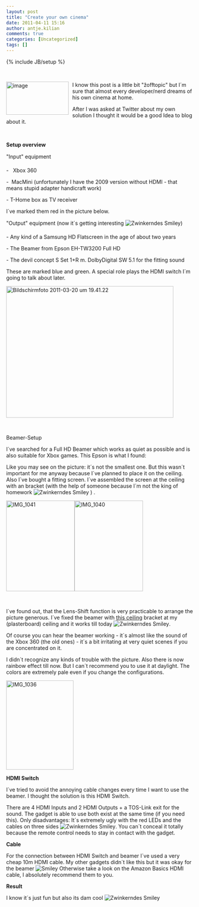 ```yaml
---
layout: post
title: "Create your own cinema"
date: 2011-04-11 15:16
author: antje.kilian
comments: true
categories: [Uncategorized]
tags: []
---
```

{% include JB/setup %}
<p>&#160;</p>  <p><a href="http://code-inside.de/blog-in/wp-content/uploads/image154.png"><img style="background-image: none; border-bottom: 0px; border-left: 0px; margin: 0px 10px 0px 0px; padding-left: 0px; padding-right: 0px; display: inline; float: left; border-top: 0px; border-right: 0px; padding-top: 0px" title="image" border="0" alt="image" align="left" src="http://code-inside.de/blog-in/wp-content/uploads/image_thumb62.png" width="168" height="89" /></a>I know this post is a little bit "žofftopic" but I´m sure that almost every developer/nerd dreams of his own cinema at home.</p>  <p>After I was asked at Twitter about my own solution I thought it would be a good Idea to blog about it. </p>  <p>&#160;</p>  <!--more-->  <p><b>Setup overview</b></p>  <p><b></b></p>  <p>"Input" equipment</p>  <p>-&#160;&#160; Xbox 360</p>  <p>-&#160; MacMini (unfortunately I have the 2009 version without HDMI - that means stupid adapter handicraft work)</p>  <p>- T-Home box as TV receiver </p>  <p>I´ve marked them red in the picture below.</p>  <p>"Output" equipment (now it´s getting interesting <img style="border-bottom-style: none; border-right-style: none; border-top-style: none; border-left-style: none" class="wlEmoticon wlEmoticon-winkingsmile" alt="Zwinkerndes Smiley" src="http://code-inside.de/blog-in/wp-content/uploads/wlEmoticon-winkingsmile18.png" />)</p>  <p>- Any kind of a Samsung HD Flatscreen in the age of about two years </p>  <p>- The Beamer from Epson EH-TW3200 Full HD</p>  <p>- The devil concept S Set 1+R m. DolbyDigital SW 5.1 for the fitting sound</p>  <p>These are marked blue and green. A special role plays the HDMI switch I´m going to talk about later.</p>  <p><img style="background-image: none; border-bottom: 0px; border-left: 0px; padding-left: 0px; padding-right: 0px; border-top: 0px; border-right: 0px; padding-top: 0px" title="Bildschirmfoto 2011-03-20 um 19.41.22" border="0" alt="Bildschirmfoto 2011-03-20 um 19.41.22" src="http://code-inside.de/blog/wp-content/uploads/Bildschirmfoto20110320um19.41.22_thumb.png" width="450" height="354" /></p>  <p>&#160;</p>  <p>Beamer-Setup</p>  <p>I´ve searched for a Full HD Beamer which works as quiet as possible and is also suitable for Xbox games. This Epson is what I found:</p>  <p>Like you may see on the picture: it´s not the smallest one. But this wasn´t important for me anyway because I´ve planned to place it on the ceiling. Also I´ve bought a fitting screen. I´ve assembled the screen at the ceiling with an bracket (with the help of someone because I´m not the king of homework <img style="border-bottom-style: none; border-right-style: none; border-top-style: none; border-left-style: none" class="wlEmoticon wlEmoticon-winkingsmile" alt="Zwinkerndes Smiley" src="http://code-inside.de/blog-in/wp-content/uploads/wlEmoticon-winkingsmile18.png" /> ) .</p>  <p><img style="background-image: none; border-bottom: 0px; border-left: 0px; padding-left: 0px; padding-right: 0px; border-top: 0px; border-right: 0px; padding-top: 0px" title="IMG_1041" border="0" alt="IMG_1041" src="http://code-inside.de/blog/wp-content/uploads/IMG_1041_thumb.jpg" width="184" height="244" /><img style="background-image: none; border-bottom: 0px; border-left: 0px; padding-left: 0px; padding-right: 0px; border-top: 0px; border-right: 0px; padding-top: 0px" title="IMG_1040" border="0" alt="IMG_1040" src="http://code-inside.de/blog/wp-content/uploads/IMG_1040_thumb.jpg" width="184" height="244" /></p>  <p>&#160;</p>  <p>I´ve found out, that the Lens-Shift function is very practicable to arrange the picture generous. I´ve fixed the beamer with <a href="http://www.amazon.de/gp/product/B0002W69UQ/ref=as_li_ss_tl?ie=UTF8&amp;tag=meinkleinerbl-21&amp;linkCode=as2&amp;camp=1638&amp;creative=19454&amp;creativeASIN=B0002W69UQ">this ceiling</a> bracket at my (plasterboard) ceiling and it works till today <img style="border-bottom-style: none; border-right-style: none; border-top-style: none; border-left-style: none" class="wlEmoticon wlEmoticon-winkingsmile" alt="Zwinkerndes Smiley" src="http://code-inside.de/blog-in/wp-content/uploads/wlEmoticon-winkingsmile18.png" />.</p>  <p>Of course you can hear the beamer working - it´s almost like the sound of the Xbox 360 (the old ones) - it´s a bit irritating at very quiet scenes if you are concentrated on it.</p>  <p>I didn´t recognize any kinds of trouble with the picture. Also there is now rainbow effect till now. But I can´t recommend you to use it at daylight. The colors are extremely pale even if you change the configurations.</p>  <p><a href="http://code-inside.de/blog-in/wp-content/uploads/IMG_1036.jpg"><img style="background-image: none; border-bottom: 0px; border-left: 0px; padding-left: 0px; padding-right: 0px; display: inline; border-top: 0px; border-right: 0px; padding-top: 0px" title="IMG_1036" border="0" alt="IMG_1036" src="http://code-inside.de/blog-in/wp-content/uploads/IMG_1036_thumb.jpg" width="181" height="240" /></a></p>  <p><b>HDMI Switch</b></p>  <p><b></b></p>  <p>I´ve tried to avoid the annoying cable changes every time I want to use the beamer. I thought the solution is this HDMI Switch.</p>  <p>There are 4 HDMI Inputs and 2 HDMI Outputs + a TOS-Link exit for the sound. The gadget is able to use both exist at the same time (if you need this). Only disadvantages: It´s extremely ugly with the red LEDs and the cables on three sides <img style="border-bottom-style: none; border-right-style: none; border-top-style: none; border-left-style: none" class="wlEmoticon wlEmoticon-winkingsmile" alt="Zwinkerndes Smiley" src="http://code-inside.de/blog-in/wp-content/uploads/wlEmoticon-winkingsmile18.png" />. You can´t conceal it totally because the remote control needs to stay in contact with the gadget. </p>  <p><b>Cable</b></p>  <p>For the connection between HDMI Switch and beamer I´ve used a very cheap 10m HDMI cable. My other gadgets didn´t like this but it was okay for the beamer <img style="border-bottom-style: none; border-right-style: none; border-top-style: none; border-left-style: none" class="wlEmoticon wlEmoticon-smile" alt="Smiley" src="http://code-inside.de/blog-in/wp-content/uploads/wlEmoticon-smile9.png" /> Otherwise take a look on the Amazon Basics HDMI cable, I absolutely recommend them to you. </p>  <p><b>Result</b></p>  <p>I know it´s just fun but also its dam cool <img style="border-bottom-style: none; border-right-style: none; border-top-style: none; border-left-style: none" class="wlEmoticon wlEmoticon-winkingsmile" alt="Zwinkerndes Smiley" src="http://code-inside.de/blog-in/wp-content/uploads/wlEmoticon-winkingsmile18.png" /></p>
